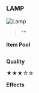 ### **LAMP**
![Lamp](/resources/gfx/items/collectibles/lamp.png "Lamp")

> ""

**Item Pool**

```
```

**Quality**

★★★☆☆

**Effects**
